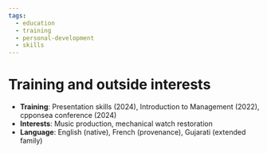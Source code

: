 ```yaml
---
tags:
  - education
  - training
  - personal-development
  - skills
---
```


# Training and outside interests

- __Training__: Presentation skills (2024), Introduction to Management (2022), cpponsea conference (2024)
- __Interests__: Music production, mechanical watch restoration
- __Language__: English (native), French (provenance), Gujarati (extended family)

